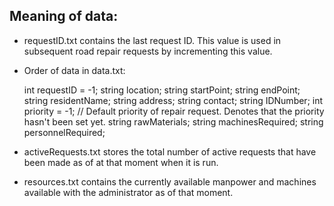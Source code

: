 ## Meaning of data:

*	requestID.txt contains the last request ID. This value is used in subsequent road repair requests by incrementing this value.

*	Order of data in data.txt:

	int requestID = -1;
	string location;
	string startPoint;
	string endPoint;
	string residentName;
	string address;
	string contact;
	string IDNumber;
	int priority = -1;					// Default priority of repair request. Denotes that the priority hasn't been set yet.
	string rawMaterials;
	string machinesRequired;
	string personnelRequired;

*	activeRequests.txt stores the total number of active requests that have been made as of at that moment when it is run.

*	resources.txt contains the currently available manpower and machines available with the administrator as of that moment.
